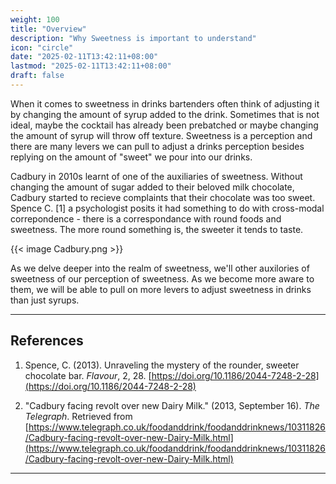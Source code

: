 ```yaml
---
weight: 100
title: "Overview"
description: "Why Sweetness is important to understand"
icon: "circle"
date: "2025-02-11T13:42:11+08:00"
lastmod: "2025-02-11T13:42:11+08:00"
draft: false
---
```


When it comes to sweetness in drinks bartenders often think of adjusting it by changing the amount of syrup added to the drink. Sometimes that is not ideal, maybe the cocktail has already been prebatched or maybe changing the amount of syrup will throw off texture. Sweetness is a perception and there are many levers we can pull to adjust a drinks perception besides replying on the amount of "sweet" we pour into our drinks.

Cadbury in 2010s learnt of one of the auxiliaries of sweetness. Without changing the amount of sugar added to their beloved milk chocolate, Cadbury started to recieve complaints that their chocolate was too sweet. Spence C. [1] a psychologist posits it had something to do with cross-modal correpondence - there is a correspondance with round foods and sweetness. The more round something is, the sweeter it tends to taste.

{{< image Cadbury.png >}}

As we delve deeper into the realm of sweetness, we'll other auxilories of sweetness of our perception of sweetness. As we become more aware to them, we will be able to pull on more levers to adjust sweetness in drinks than just syrups.

---

## References
1. Spence, C. (2013). Unraveling the mystery of the rounder, sweeter chocolate bar. *Flavour*, 2, 28. [https://doi.org/10.1186/2044-7248-2-28](https://doi.org/10.1186/2044-7248-2-28)  

2. "Cadbury facing revolt over new Dairy Milk." (2013, September 16). *The Telegraph*. Retrieved from [https://www.telegraph.co.uk/foodanddrink/foodanddrinknews/10311826/Cadbury-facing-revolt-over-new-Dairy-Milk.html](https://www.telegraph.co.uk/foodanddrink/foodanddrinknews/10311826/Cadbury-facing-revolt-over-new-Dairy-Milk.html)  

---
